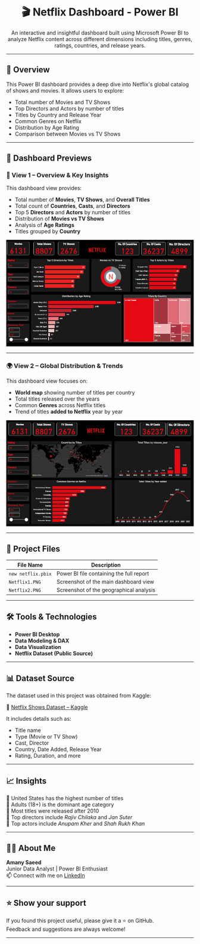 <h1 align="center">🎬 Netflix Dashboard - Power BI</h1>

<p align="center">
  An interactive and insightful dashboard built using Microsoft Power BI to analyze Netflix content across different dimensions including titles, genres, ratings, countries, and release years.
</p>

---

## 📌 Overview

This Power BI dashboard provides a deep dive into Netflix's global catalog of shows and movies. It allows users to explore:

- Total number of Movies and TV Shows
- Top Directors and Actors by number of titles
- Titles by Country and Release Year
- Common Genres on Netflix
- Distribution by Age Rating
- Comparison between Movies vs TV Shows

---

## 📸 Dashboard Previews

### 🧭 View 1 – Overview & Key Insights

This dashboard view provides:
- Total number of **Movies**, **TV Shows**, and **Overall Titles**
- Total count of **Countries**, **Casts**, and **Directors**
- Top 5 **Directors** and **Actors** by number of titles
- Distribution of **Movies vs TV Shows**
- Analysis of **Age Ratings**
- Titles grouped by **Country**

![Dashboard Screenshot 1](Netflix1.PNG)

---

### 🌍 View 2 – Global Distribution & Trends

This dashboard view focuses on:
- **World map** showing number of titles per country
- Total titles released over the years
- Common **Genres** across Netflix titles
- Trend of titles **added to Netflix** year by year

![Dashboard Screenshot 2](Netflix2.PNG)


---

## 📁 Project Files

| File Name               | Description                              |
|------------------------|------------------------------------------|
| `new netflix.pbix`     | Power BI file containing the full report |
| `Netflix1.PNG`         | Screenshot of the main dashboard view    |
| `Netflix2.PNG`         | Screenshot of the geographical analysis  |

---

## 🛠 Tools & Technologies

- **Power BI Desktop**
- **Data Modeling & DAX**
- **Data Visualization**
- **Netflix Dataset (Public Source)**
- ---

## 📊 Dataset Source

The dataset used in this project was obtained from Kaggle:

🔗 [Netflix Shows Dataset – Kaggle](https://www.kaggle.com/datasets/shivamb/netflix-shows)

It includes details such as:
- Title name
- Type (Movie or TV Show)
- Cast, Director
- Country, Date Added, Release Year
- Rating, Duration, and more


---

## 📈 Insights

🔹 United States has the highest number of titles  
🔹 Adults (18+) is the dominant age category  
🔹 Most titles were released after 2010  
🔹 Top directors include *Rajiv Chilaka* and *Jan Suter*  
🔹 Top actors include *Anupam Kher* and *Shah Rukh Khan*

---

## 🙋‍♀️ About Me

**Amany Saeed**  
Junior Data Analyst | Power BI Enthusiast  
📫 Connect with me on [LinkedIn](https://www.linkedin.com/in/amany-saeed/) 

---

## ⭐ Show your support

If you found this project useful, please give it a ⭐ on GitHub.  
Feedback and suggestions are always welcome!

---

